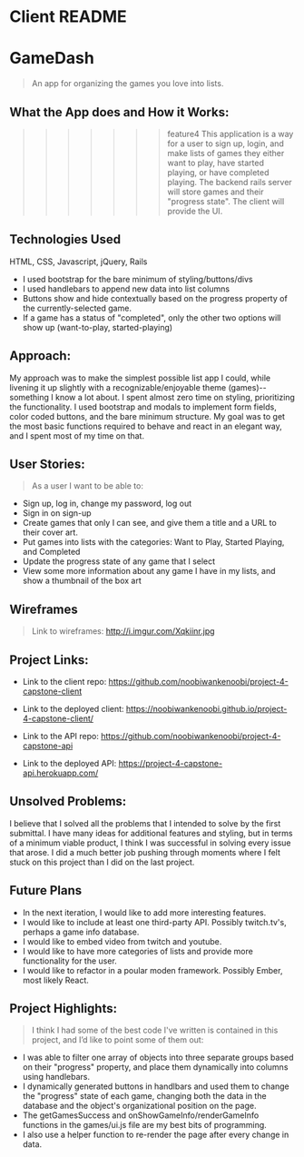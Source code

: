 # Client README

# GameDash
> An app for organizing the games you love into lists.

## What the App does and How it Works:
>>>>>>> feature4
This application is a way for a user to sign up, login, and make lists of games they either want to play, have started playing, or have completed playing.
The backend rails server will store games and their "progress state".
The client will provide the UI.

## Technologies Used
HTML, CSS, Javascript, jQuery, Rails
- I used bootstrap for the bare minimum of styling/buttons/divs
- I used handlebars to append new data into list columns
- Buttons show and hide contextually based on the progress property of the currently-selected game.
- If a game has a status of "completed", only the other two options will show up (want-to-play, started-playing)

## Approach:
My approach was to make the simplest possible list app I could, while livening it up slightly with a recognizable/enjoyable theme (games)-- something I know a lot about. I spent almost zero time on styling, prioritizing the functionality. I used bootstrap and modals to implement form fields, color coded buttons, and the bare minimum structure. My goal was to get the most basic functions required to behave and react in an elegant way, and I spent most of my time on that.

## User Stories:
> As a user I want to be able to:
- Sign up, log in, change my password, log out
- Sign in on sign-up
- Create games that only I can see, and give them a title and a URL to their cover art.
- Put games into lists with the categories: Want to Play, Started Playing, and Completed
- Update the progress state of any game that I select
- View some more information about any game I have in my lists, and show a thumbnail of the box art

## Wireframes
> Link to wireframes:
http://i.imgur.com/Xqkiinr.jpg

## Project Links:
- Link to the client repo: https://github.com/noobiwankenoobi/project-4-capstone-client

- Link to the deployed client: https://noobiwankenoobi.github.io/project-4-capstone-client/

- Link to the API repo: https://github.com/noobiwankenoobi/project-4-capstone-api

- Link to the deployed API: https://project-4-capstone-api.herokuapp.com/

## Unsolved Problems:
I believe that I solved all the problems that I intended to solve by the first submittal. I have many ideas for additional features and styling, but in terms of a minimum viable product, I think I was successful in solving every issue that arose. I did a much better job pushing through moments where I felt stuck on this project than I did on the last project.

## Future Plans
- In the next iteration, I would like to add more interesting features.
- I would like to include at least one third-party API. Possibly twitch.tv's, perhaps a game info database.
- I would like to embed video from twitch and youtube.
- I would like to have more categories of lists and provide more functionality for the user.
- I would like to refactor in a poular moden framework. Possibly Ember, most likely React.

## Project Highlights:
> I think I had some of the best code I've written is contained in this project, and I’d like to point some of them out:

- I was able to filter one array of objects into three separate groups based on their "progress" property, and place them dynamically into columns using handlebars.
- I dynamically generated buttons in handlbars and used them to change the "progress" state of each game, changing both the data in the database and the object's organizational position on the page.
- The getGamesSuccess and onShowGameInfo/renderGameInfo functions in the games/ui.js file are my best bits of programming.
- I also use a helper function to re-render the page after every change in data.
